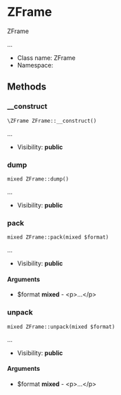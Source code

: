 ZFrame
===============

ZFrame

...


* Class name: ZFrame
* Namespace: 







Methods
-------


### __construct

    \ZFrame ZFrame::__construct()



...

* Visibility: **public**




### dump

    mixed ZFrame::dump()



...

* Visibility: **public**




### pack

    mixed ZFrame::pack(mixed $format)



...

* Visibility: **public**


#### Arguments
* $format **mixed** - &lt;p&gt;...&lt;/p&gt;



### unpack

    mixed ZFrame::unpack(mixed $format)



...

* Visibility: **public**


#### Arguments
* $format **mixed** - &lt;p&gt;...&lt;/p&gt;


